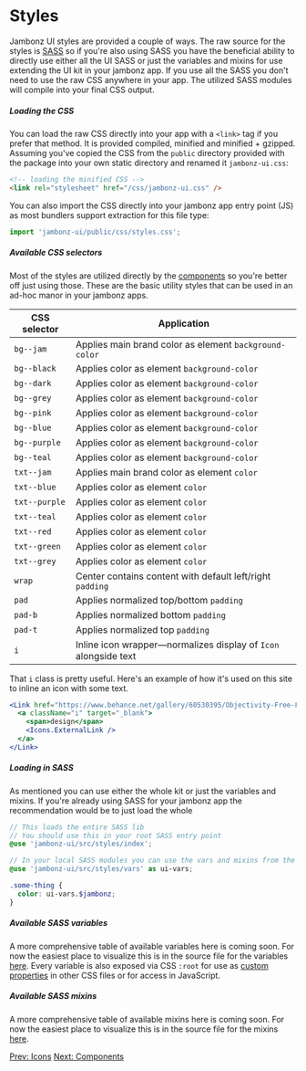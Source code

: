 # Styles

Jambonz UI styles are provided a couple of ways. The raw source for the styles is 
[SASS](https://sass-lang.com/) so if you're also using SASS you have the beneficial 
ability to directly use either all the UI SASS or just the variables and mixins for 
use extending the UI kit in your jambonz app. If you use all the SASS you don't need 
to use the raw CSS anywhere in your app. The utilized SASS modules will compile into 
your final CSS output.

##### Loading the CSS

You can load the raw CSS directly into your app with a `<link>` tag if you prefer that 
method. It is provided compiled, minified and minified + gzipped. Assuming you've copied 
the CSS from the `public` directory provided with the package into your own static directory 
and renamed it `jambonz-ui.css`:

```html
<!-- loading the minified CSS -->
<link rel="stylesheet" href="/css/jambonz-ui.css" />
```

You can also import the CSS directly into your jambonz app entry point (JS) as most 
bundlers support extraction for this file type:

```js
import 'jambonz-ui/public/css/styles.css';
```

##### Available CSS selectors

Most of the styles are utilized directly by the [components](/dacs/jambonz-ui/components/) 
so you're better off just using those. These are the basic utility styles that can be used 
in an ad-hoc manor in your jambonz apps.

| CSS selector | Application |
|--------------|-------------|
| `bg--jam` | Applies main brand color as element `background-color` |
| `bg--black` | Applies color as element `background-color` |
| `bg--dark` | Applies color as element `background-color` |
| `bg--grey` | Applies color as element `background-color` |
| `bg--pink` | Applies color as element `background-color` |
| `bg--blue` | Applies color as element `background-color` |
| `bg--purple` | Applies color as element `background-color` |
| `bg--teal` | Applies color as element `background-color` |
| `txt--jam` | Applies main brand color as element `color` |
| `txt--blue` | Applies color as element `color` |
| `txt--purple` | Applies color as element `color` |
| `txt--teal` | Applies color as element `color` |
| `txt--red` | Applies color as element `color` |
| `txt--green` | Applies color as element `color` |
| `txt--grey` | Applies color as element `color` |
| `wrap` | Center contains content with default left/right `padding` |
| `pad` | Applies normalized top/bottom `padding` |
| `pad-b` | Applies normalized bottom `padding` |
| `pad-t` | Applies normalized top `padding` |
| `i` | Inline icon wrapper—normalizes display of `Icon` alongside text |

That `i` class is pretty useful. Here's an example of how it's used on this site to 
inline an icon with some text.

```jsx
<Link href="https://www.behance.net/gallery/60530395/Objectivity-Free-Font-Family">
  <a className="i" target="_blank">
    <span>design</span>
    <Icons.ExternalLink />
  </a>
</Link>
```


##### Loading in SASS

As mentioned you can use either the whole kit or just the variables and mixins. If you're 
already using SASS for your jambonz app the recommendation would be to just load the whole 


```scss
// This loads the entire SASS lib
// You should use this in your root SASS entry point
@use 'jambonz-ui/src/styles/index';

// In your local SASS modules you can use the vars and mixins from the UI library
@use 'jambonz-ui/src/styles/vars' as ui-vars;

.some-thing {
  color: ui-vars.$jambonz;
}
```

##### Available SASS variables

A more comprehensive table of available variables here is coming soon. For now the easiest 
place to visualize this is in the source file for the variables 
[here](https://github.com/jambonz/jambonz-ui/tree/main/src/styles/_vars.scss). Every variable 
is also exposed via CSS `:root` for use as [custom properties](https://developer.mozilla.org/en-US/docs/Web/CSS/--*) 
in other CSS files or for access in JavaScript.


##### Available SASS mixins

A more comprehensive table of available mixins here is coming soon. For now the easiest 
place to visualize this is in the source file for the mixins 
[here](https://github.com/jambonz/jambonz-ui/tree/main/src/styles/_mixins.scss).


<p class="flex">
<a href="/docs/jambonz-ui/icons/">Prev: Icons</a>
<a href="/docs/jambonz-ui/components/">Next: Components</a>
</p>